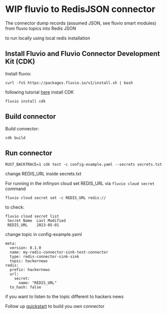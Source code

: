 # WIP fluvio to RedisJSON connector

The connector dump records (assumed JSON, see fluvio smart modules) from fluvio topics into Redis JSON 

to run locally using local redis installation 

## Install Fluvio and Fluvio Connector Development Kit (CDK)
Install fluvio:
```
curl -fsS https://packages.fluvio.io/v1/install.sh | bash
```
following tutorial [here](https://www.fluvio.io/connectors/cdk/overview/) install CDK
```
fluvio install cdk
```

## Build connector 

Build connector:
```
cdk build
```

## Run connector
```
RUST_BACKTRACE=1 cdk test -c config-example.yaml --secrets secrets.txt
```
change REDIS_URL inside secrets.txt

For running in the infinyon cloud set REDIS_URL via `fluvio cloud secret` command
```
fluvio cloud secret set -c REDIS_URL redis://
```
to check:
```
fluvio cloud secret list
 Secret Name  Last Modified 
 REDIS_URL    2023-05-01    
```

change topic in config-example.yaml
```
meta:
  version: 0.1.0
  name: my-redis-connector-sink-test-connector
  type: redis-connector-sink-sink
  topic: hackernews
redis:
  prefix: hackernews
  url:
    secret:
      name: "REDIS_URL"
  to_hash: false
```
if you want to listen to the topic different to hackers news 

Follow up [quickstart](https://www.fluvio.io/connectors/cdk/overview/) to build you own connector 
